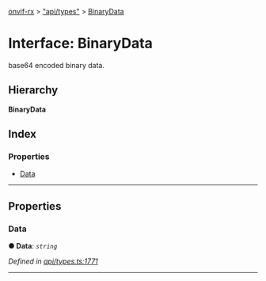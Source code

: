 [onvif-rx](../README.md) > ["api/types"](../modules/_api_types_.md) > [BinaryData](../interfaces/_api_types_.binarydata.md)

# Interface: BinaryData

base64 encoded binary data.

## Hierarchy

**BinaryData**

## Index

### Properties

* [Data](_api_types_.binarydata.md#data)

---

## Properties

<a id="data"></a>

###  Data

**● Data**: *`string`*

*Defined in [api/types.ts:1771](https://github.com/patrickmichalina/onvif-rx/blob/1596479/src/api/types.ts#L1771)*

___

